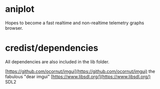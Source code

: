 # aniplot

Hopes to become a fast realtime and non-realtime telemetry graphs browser.


# credist/dependencies

All dependencies are also included in the lib folder.

[https://github.com/ocornut/imgui](https://github.com/ocornut/imgui) the fabulous "dear imgui"
[https://www.libsdl.org/](https://www.libsdl.org/) SDL2
